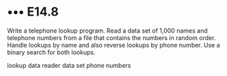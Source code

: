 # ••• E14.8 

Write a telephone lookup program. 
Read a data set of 1,000 names and telephone numbers from a file that contains the numbers in random order. 
Handle lookups by name and also reverse lookups by phone number. 
Use a binary search for both lookups.

lookup
data reader
data set
phone numbers
